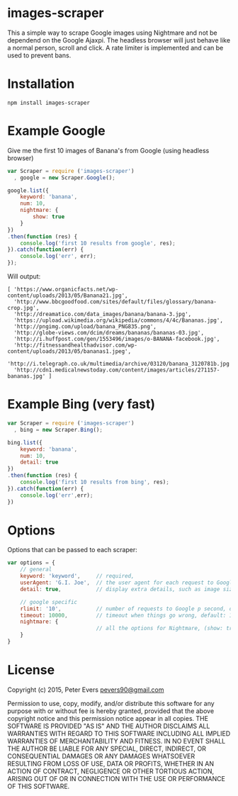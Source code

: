 # images-scraper
This a simple way to scrape Google images using Nightmare and not be dependend on the Google Ajaxpi. The headless browser will just behave like a normal person, scroll and click. A rate limiter is implemented and can be used to prevent bans.

# Installation
```npm install images-scraper```

# Example Google
Give me the first 10 images of Banana's from Google (using headless browser)

```js
var Scraper = require ('images-scraper')
  , google = new Scraper.Google();

google.list({
	keyword: 'banana',
	num: 10,
	nightmare: {
		show: true
	}
})
.then(function (res) {
	console.log('first 10 results from google', res);
}).catch(function(err) {
	console.log('err', err);
});
```

Will output:

```
[ 'https://www.organicfacts.net/wp-content/uploads/2013/05/Banana21.jpg',
  'http://www.bbcgoodfood.com/sites/default/files/glossary/banana-crop.jpg',
  'http://dreamatico.com/data_images/banana/banana-3.jpg',
  'https://upload.wikimedia.org/wikipedia/commons/4/4c/Bananas.jpg',
  'http://pngimg.com/upload/banana_PNG835.png',
  'http://globe-views.com/dcim/dreams/bananas/bananas-03.jpg',
  'http://i.huffpost.com/gen/1553496/images/o-BANANA-facebook.jpg',
  'http://fitnessandhealthadvisor.com/wp-content/uploads/2013/05/bananas1.jpeg',
  'http://i.telegraph.co.uk/multimedia/archive/03120/banana_3120781b.jpg',
  'http://cdn1.medicalnewstoday.com/content/images/articles/271157-bananas.jpg' ]

```

# Example Bing (very fast)
```js
var Scraper = require ('images-scraper')
  , bing = new Scraper.Bing();

bing.list({
	keyword: 'banana',
	num: 10,
	detail: true
})
.then(function (res) {
	console.log('first 10 results from bing', res);
}).catch(function(err) {
	console.log('err',err);
})
```

# Options
Options that can be passed to each scraper:

```js
var options = {
	// general
	keyword: 'keyword',		// required,
	userAgent: 'G.I. Joe',	// the user agent for each request to Google (default: Chrome)
	detail: true,			// display extra details, such as image size, thumbnail etc. (default: false)

	// google specific
	rlimit: '10',			// number of requests to Google p second, default: unlimited
	timeout: 10000,			// timeout when things go wrong, default: 10000
	nightmare: {
							// all the options for Nightmare, (show: true for example)
	}	
}
```

# License
Copyright (c) 2015, Peter Evers <pevers90@gmail.com>

Permission to use, copy, modify, and/or distribute this software for any purpose with or without fee is hereby granted, provided that the above copyright notice and this permission notice appear in all copies.
THE SOFTWARE IS PROVIDED "AS IS" AND THE AUTHOR DISCLAIMS ALL WARRANTIES WITH REGARD TO THIS SOFTWARE INCLUDING ALL IMPLIED WARRANTIES OF MERCHANTABILITY AND FITNESS. IN NO EVENT SHALL THE AUTHOR BE LIABLE FOR ANY SPECIAL, DIRECT, INDIRECT, OR CONSEQUENTIAL DAMAGES OR ANY DAMAGES WHATSOEVER RESULTING FROM LOSS OF USE, DATA OR PROFITS, WHETHER IN AN ACTION OF CONTRACT, NEGLIGENCE OR OTHER TORTIOUS ACTION, ARISING OUT OF OR IN CONNECTION WITH THE USE OR PERFORMANCE OF THIS SOFTWARE.
